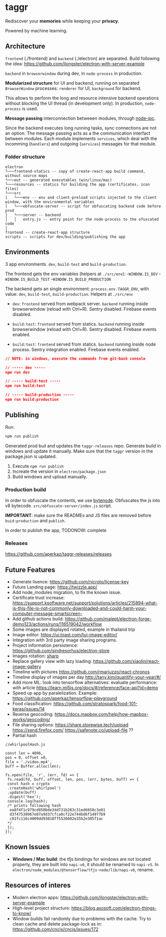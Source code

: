 # taggr

Rediscover your **memories** while keeping your **privacy**.

Powered by machine learning.

## Architecture

`frontend` (./frontend) and `backend` (./electron) are separated. Build following the idea: https://github.com/jlongster/electron-with-server-example

`backend` in `browserwindow` during dev, in `node-process` in production.

**Modularized structure** for UI and backend, running on separated `BrowserWindow` processes: `renderer` for UI, `background` for backend.

This allows to perform the long and resource intensive backend operations without blocking the UI thread (in development only). In production, `node-process` is used.

**Message passing** interconnection betweeen modules, through [node-ipc](https://github.com/Rokt33r/node-ipc).

Since the backend executes long running tasks, sync connections are not an option. The message passing acts as a the communication interfact between modules. Each module implements `services`, which deal with the incomming (`handlers`) and outgoing (`services`) messages for that module.


### Folder structure

```
electron
└───frontend-statics -- copy of create-react-app build command, without source maps
└───out -- generated executables (win/linux/mac)
└───resources -- statics for building the app (certificates, icon files)
└───src
│   └───env -- env and client-preload scripts injected to the client window, with the environmental variables 
│   └───obfuscate-server -- script for obfuscating backend code before prod
│   └───server -- backend
│   │   entry.js -- entry point for the node-process to the ofuscated code
│
frontend -- create-react-app structure
scripts -- scripts for dev/building/publishing the app
```

## Environments

3 app environments. `dev`, `build-test` and `build-production`.

The frontend gets the env variables (helpers at `./src/env`):
-`WINDOW.IS_DEV`
-`WINDOW.IS_BUILD_TEST`
-`WINDOW.IS_BUILD_PRODUCTION`

The backend gets an single environment: `process.env.TAGGR_ENV`, with value: `dev`, `build-test`, `build-production`. Helpers at `./src/env`

- `dev`: `frontend` served from webpack server. `backend` running inside browserwindow (reload with Ctrl+R). Sentry disabled. Firebase events disabled.

- `build:test`: `frontend` served from statics. `backend` running inside browserwindow (reload with Ctrl+R). Sentry disabled. Firebase events enabled.

- `build:test`: `frontend` served from statics. `backend` running inside node process. Sentry integration enabled. Firebase events enabled.

```json
// NOTE: in windows, execute the commands from git-bash console

// ----- dev -----
npm run dev

// ----- build-test -----
npm run build:test

// ----- build-production -----
npm run build:production
```

## Publishing

Run:

```javascript
npm run publish
```

Generated prod buil and updates the `taggr-releases` repo. Generate build in windows and update it manually. Make sure that the `taggr` version in the package.json is updated.

1. Execute `npm run publish`
2. Increate the version in `electron/package.json`
3. Build windows and upload manually.

### Production build

In order to obfuscate the contents, we use [bytenode](https://github.com/OsamaAbbas/bytenode).
Obfuscates the js into v8 bytecode. `src/obfuscate-server/index.js` script.

**IMPORTANT**: make sure the READMEs and JS files are removed before `buid:production` and `publish`.

In order to publish the app, TODONOW: complete

### Releases

https://github.com/aperkaz/taggr-releases/releases

## Future Features

- Generate lisence: https://github.com/nicroto/license-key
- Future Landing page: https://twizzle.app/
- Add node_modules migration, to fix the known issue.
- Certificate trust increase: https://support.ksoftware.net/support/solutions/articles/215894-what-is-this-file-is-not-commonly-downloaded-and-could-harm-your-computer-message-smartscreen-
- Add github actions build: https://github.com/malept/electron-forge-demo123/actions/runs/116519042/workflow
- Some images are displayed rotated, example in thailand trip 
- Image editor: https://ui.toast.com/tui-image-editor/
- Integration with 3rd party image sharing programs.
- Project information persistence: https://github.com/sindresorhus/electron-store
- Images rotation: [sharp](https://github.com/lovell/sharp)
- Replace gallery view with lazy loading: https://github.com/xiaolin/react-image-gallery
- Timeline with pictures https://github.com/rmariuzzo/react-chronos
- Timeline display of images per day http://tany.kim/quantify-your-year/#/
- Add more ML: look into tensorflow alternatives: evaluate performance: with article https://learn.ml5js.org/docs/#/reference/face-api?id=demo
- Speed up app by paralelization. Example: https://github.com/aperkaz/tensorflow-playground
- Food classification: https://github.com/stratospark/food-101-keras/issues/14
- Reverse geocoding: https://docs.mapbox.com/help/how-mapbox-works/geocoding/
- File sharing options: 
https://share.storewise.tech/upload
https://send.firefox.com/
https://safenote.co/upload-file ??
- Partial hash
```
//whirlpoolHash.js

const len = 4096,
pos = 0, offset =0,
file = './video.mp4',
buff = Buffer.alloc(len);

fs.open(file, 'r', (err, fd) => {
 fs.read(fd, buff, offset, len, pos, (err, bytes, buff) => {
 const hash = crypto
 .createHash('whirlpool')
 .update(buff)
 .digest('hex');
 console.log(hash);
 /* prints following hash
  ea8f4f1c979cd850bde3dd731b283c31ed6658c3e01
  d3f47538967e07a9d37cfca8cf22e744bd6f14977b9
  c81fc116c4009dd93018ff5526602e35b2e305f1ac
 */
 });
});
```

## Known Issues

- **Windows / Mac build**: the tfjs bindings for windows are not located properly, they are built into `napi-v6`, it should be renamed to `napi-v5`. In `electron/node_modules/@tensorflow/tfjs-node/lib/napi-v6`, rename.

## Resources of interes

- Modern electron apps: https://github.com/jlongster/electron-with-server-example
- High-level project structure: https://blog.axosoft.com/electron-things-to-know/
- Window builds fail randomly due to problems with the cache. Try to clean cache and delete package-lock as in: https://github.com/cncjs/cncjs/issues/172
